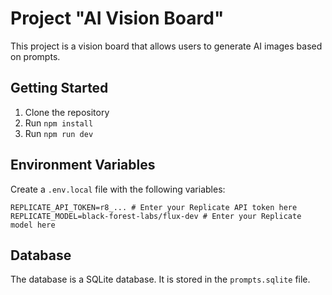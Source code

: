 # Project "AI Vision Board"

This project is a vision board that allows users to generate AI images based on prompts.

## Getting Started

1. Clone the repository
2. Run `npm install`
3. Run `npm run dev`

## Environment Variables

Create a `.env.local` file with the following variables:

```
REPLICATE_API_TOKEN=r8_... # Enter your Replicate API token here
REPLICATE_MODEL=black-forest-labs/flux-dev # Enter your Replicate model here
```

## Database

The database is a SQLite database. It is stored in the `prompts.sqlite` file.
